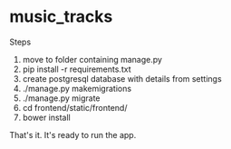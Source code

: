# music_tracks
Steps
1. move to folder containing manage.py
2. pip install -r requirements.txt
3. create postgresql database with details from settings
4. ./manage.py makemigrations
5. ./manage.py migrate
6. cd frontend/static/frontend/
7. bower install

That's it. It's ready to run the app.

